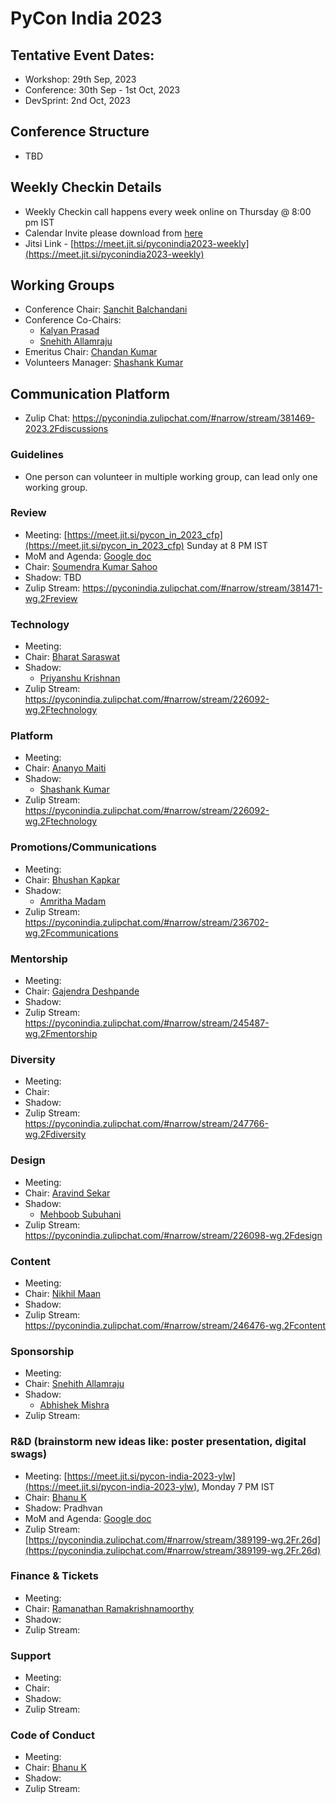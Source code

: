 # PyCon India 2023


## Tentative Event Dates:

- Workshop: 29th Sep, 2023
- Conference: 30th Sep - 1st Oct, 2023
- DevSprint: 2nd Oct, 2023

## Conference Structure
- TBD

## Weekly Checkin Details
* Weekly Checkin call happens every week online on Thursday @ 8:00 pm IST
* Calendar Invite please download from [here](https://drive.google.com/file/d/1ZCv0SWPJ0fklxnpnzidX7TK4U4SMbSe_/view?usp=sharing)
* Jitsi Link - [https://meet.jit.si/pyconindia2023-weekly](https://meet.jit.si/pyconindia2023-weekly)

## Working Groups

* Conference Chair: [Sanchit Balchandani](https://pyconindia.zulipchat.com/#narrow/pm-with/231358-Sanchit-Balchandani)
* Conference Co-Chairs:
  - [Kalyan Prasad](https://pyconindia.zulipchat.com/#narrow/pm-with/270412-Kalyan-Prasad)
  - [Snehith Allamraju](https://pyconindia.zulipchat.com/#narrow/pm-with/609119-Snehith-Allamraju)
* Emeritus Chair: [Chandan Kumar](https://pyconindia.zulipchat.com/#narrow/pm-with/232013-Chandan-Kumar-(raukadah))
* Volunteers Manager: [Shashank Kumar](https://pyconindia.zulipchat.com/#narrow/pm-with/234834-Shashank-(realslimshanky)---Volunteer-Manager)

## Communication Platform

* Zulip Chat: https://pyconindia.zulipchat.com/#narrow/stream/381469-2023.2Fdiscussions

### Guidelines

* One person can volunteer in multiple working group, can lead only one working group.

### Review

- Meeting: [https://meet.jit.si/pycon_in_2023_cfp](https://meet.jit.si/pycon_in_2023_cfp) Sunday at 8 PM IST
- MoM and Agenda: [Google doc](https://docs.google.com/document/d/1YpBLr9HCqh2VB7UIqr2_8ToaKvfZTdaf2VeNjqHm7NI/edit)
- Chair: [Soumendra Kumar Sahoo](https://pyconindia.zulipchat.com/#narrow/pm-with/231777-Soumendra)
- Shadow: TBD
- Zulip Stream: https://pyconindia.zulipchat.com/#narrow/stream/381471-wg.2Freview

### Technology

- Meeting:
- Chair: [Bharat Saraswat](https://pyconindia.zulipchat.com/#narrow/pm-with/231146-Bharat-Saraswat)
- Shadow:
  - [Priyanshu Krishnan](https://pyconindia.zulipchat.com/#narrow/pm-with/603863-Priyanshu-Krishnan)
- Zulip Stream: https://pyconindia.zulipchat.com/#narrow/stream/226092-wg.2Ftechnology

### Platform

- Meeting:
- Chair: [Ananyo Maiti](https://pyconindia.zulipchat.com/#narrow/pm-with/231456-Ananya-Maiti-|-EPAM-India)
- Shadow:
  - [Shashank Kumar](https://pyconindia.zulipchat.com/#narrow/pm-with/234834-Shashank-(realslimshanky)---Volunteer-Manager)
- Zulip Stream: https://pyconindia.zulipchat.com/#narrow/stream/226092-wg.2Ftechnology

### Promotions/Communications

- Meeting:
- Chair: [Bhushan Kapkar](https://pyconindia.zulipchat.com/#narrow/pm-with/608047-BHUSHAN-KAPKAR)
- Shadow:
  - [Amritha Madam](https://pyconindia.zulipchat.com/#narrow/pm-with/608219-Amritha-Madam)
- Zulip Stream: https://pyconindia.zulipchat.com/#narrow/stream/236702-wg.2Fcommunications

### Mentorship

- Meeting:
- Chair: [Gajendra Deshpande](https://pyconindia.zulipchat.com/#narrow/pm-with/317268-Gajendra-Deshpande)
- Shadow:
- Zulip Stream: https://pyconindia.zulipchat.com/#narrow/stream/245487-wg.2Fmentorship

### Diversity

- Meeting:
- Chair:
- Shadow:
- Zulip Stream: https://pyconindia.zulipchat.com/#narrow/stream/247766-wg.2Fdiversity

### Design

- Meeting:
- Chair: [Aravind Sekar](https://pyconindia.zulipchat.com/#narrow/pm-with/270428-Aravind-Sekar)
- Shadow:
  - [Mehboob Subuhani](https://pyconindia.zulipchat.com/#narrow/pm-with/319016-Mehaboob-Subuhani)
- Zulip Stream: https://pyconindia.zulipchat.com/#narrow/stream/226098-wg.2Fdesign

### Content

- Meeting:
- Chair: [Nikhil Maan](https://pyconindia.zulipchat.com/#narrow/pm-with/231330-Nikhil-Maan)
- Shadow: 
- Zulip Stream: https://pyconindia.zulipchat.com/#narrow/stream/246476-wg.2Fcontent

### Sponsorship

- Meeting:
- Chair: [Snehith Allamraju](https://pyconindia.zulipchat.com/#narrow/pm-with/609119-Snehith-Allamraju)
- Shadow:
  - [Abhishek Mishra](https://pyconindia.zulipchat.com/#narrow/pm-with/607971-Abhishek-mishra)
- Zulip Stream:

### R&D (brainstorm new ideas like: poster presentation, digital swags)

- Meeting: [https://meet.jit.si/pycon-india-2023-ylw](https://meet.jit.si/pycon-india-2023-ylw), Monday 7 PM IST
- Chair: [Bhanu K](https://pyconindia.zulipchat.com/#narrow/pm-with/335077-Bhanu-K)
- Shadow: Pradhvan
- MoM and Agenda: [Google doc](https://docs.google.com/document/d/1c8saWY4bwXSbiNB-wMgimdF9ND1Zj1CXqKkVV1qaA50/edit#heading=h.3jxrwnrh6ws0)
- Zulip Stream: [https://pyconindia.zulipchat.com/#narrow/stream/389199-wg.2Fr.26d](https://pyconindia.zulipchat.com/#narrow/stream/389199-wg.2Fr.26d)

### Finance & Tickets

- Meeting:
- Chair: [Ramanathan Ramakrishnamoorthy](https://pyconindia.zulipchat.com/#narrow/pm-with/231811-Ramanathan-R)
- Shadow:
- Zulip Stream:

### Support

- Meeting:
- Chair:
- Shadow:
- Zulip Stream:

### Code of Conduct

- Meeting:
- Chair: [Bhanu K](https://pyconindia.zulipchat.com/#narrow/pm-with/335077-Bhanu-K)
- Shadow:
- Zulip Stream:
